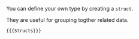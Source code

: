 You can define your own type by creating a `struct`.

They are useful for grouping togther related data.

```solidity
{{{Structs}}}
```

